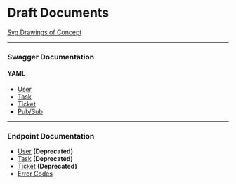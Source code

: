 # Draft Documents

[Svg Drawings of Concept](Concept.md)

---

### Swagger Documentation

#### YAML 
- [User](https://editor.swagger.io/?url=https://raw.githubusercontent.com/E-Edu/draft-documents/master/swagger/user.yaml) 
- [Task](https://editor.swagger.io/?url=https://raw.githubusercontent.com/E-Edu/draft-documents/master/swagger/task.yaml) 
- [Ticket](https://editor.swagger.io/?url=https://raw.githubusercontent.com/E-Edu/draft-documents/master/swagger/ticket.yaml)
- [Pub/Sub](https://editor.swagger.io/?url=https://raw.githubusercontent.com/E-Edu/draft-documents/master/swagger/microservice_com.yaml)

---

### Endpoint Documentation 
- [User](endpoints/user.md) **(Deprecated)**
- [Task](endpoints/task.md) **(Deprecated)**
- [Ticket](endpoints/ticket.md) **(Deprecated)**
- [Error Codes](endpoints/errors.md)
